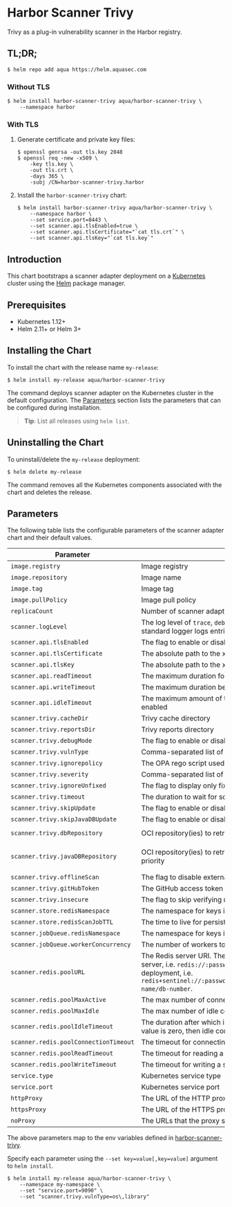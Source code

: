 # Harbor Scanner Trivy

Trivy as a plug-in vulnerability scanner in the Harbor registry.

## TL;DR;

```
$ helm repo add aqua https://helm.aquasec.com
```

### Without TLS

```
$ helm install harbor-scanner-trivy aqua/harbor-scanner-trivy \
    --namespace harbor
```

### With TLS

1. Generate certificate and private key files:
   ```
   $ openssl genrsa -out tls.key 2048
   $ openssl req -new -x509 \
       -key tls.key \
       -out tls.crt \
       -days 365 \
       -subj /CN=harbor-scanner-trivy.harbor
   ```
2. Install the `harbor-scanner-trivy` chart:
   ```
   $ helm install harbor-scanner-trivy aqua/harbor-scanner-trivy \
       --namespace harbor \
       --set service.port=8443 \
       --set scanner.api.tlsEnabled=true \
       --set scanner.api.tlsCertificate="`cat tls.crt`" \
       --set scanner.api.tlsKey="`cat tls.key`"
   ```

## Introduction

This chart bootstraps a scanner adapter deployment on a [Kubernetes](http://kubernetes.io) cluster using the
[Helm](https://helm.sh) package manager.

## Prerequisites

- Kubernetes 1.12+
- Helm 2.11+ or Helm 3+

## Installing the Chart

To install the chart with the release name `my-release`:

```
$ helm install my-release aqua/harbor-scanner-trivy
```

The command deploys scanner adapter on the Kubernetes cluster in the default configuration. The [Parameters](#parameters)
section lists the parameters that can be configured during installation.

> **Tip**: List all releases using `helm list`.

## Uninstalling the Chart

To uninstall/delete the `my-release` deployment:

```
$ helm delete my-release
```

The command removes all the Kubernetes components associated with the chart and deletes the release.

## Parameters

The following table lists the configurable parameters of the scanner adapter chart and their default values.

| Parameter                             | Description                                                                                                                                                                                                                                                                        | Default                                                                  |
|---------------------------------------|------------------------------------------------------------------------------------------------------------------------------------------------------------------------------------------------------------------------------------------------------------------------------------|--------------------------------------------------------------------------|
| `image.registry`                      | Image registry                                                                                                                                                                                                                                                                     | `docker.io`                                                              |
| `image.repository`                    | Image name                                                                                                                                                                                                                                                                         | `aquasec/harbor-scanner-trivy`                                           |
| `image.tag`                           | Image tag                                                                                                                                                                                                                                                                          | `{TAG_NAME}`                                                             |
| `image.pullPolicy`                    | Image pull policy                                                                                                                                                                                                                                                                  | `IfNotPresent`                                                           |
| `replicaCount`                        | Number of scanner adapter Pods to run                                                                                                                                                                                                                                              | `1`                                                                      |
| `scanner.logLevel`                    | The log level of `trace`, `debug`, `info`, `warn`, `warning`, `error`, `fatal` or `panic`. The standard logger logs entries with that level or anything above it                                                                                                                   | `info`                                                                   |
| `scanner.api.tlsEnabled`              | The flag to enable or disable TLS for HTTP                                                                                                                                                                                                                                         | `true`                                                                   |
| `scanner.api.tlsCertificate`          | The absolute path to the x509 certificate file                                                                                                                                                                                                                                     |                                                                          |
| `scanner.api.tlsKey`                  | The absolute path to the x509 private key file                                                                                                                                                                                                                                     |                                                                          |
| `scanner.api.readTimeout`             | The maximum duration for reading the entire request, including the body                                                                                                                                                                                                            | `15s`                                                                    |
| `scanner.api.writeTimeout`            | The maximum duration before timing out writes of the response                                                                                                                                                                                                                      | `15s`                                                                    |
| `scanner.api.idleTimeout`             | The maximum amount of time to wait for the next request when keep-alives are enabled                                                                                                                                                                                               | `60s`                                                                    |
| `scanner.trivy.cacheDir`              | Trivy cache directory                                                                                                                                                                                                                                                              | `/home/scanner/.cache/trivy`                                             |
| `scanner.trivy.reportsDir`            | Trivy reports directory                                                                                                                                                                                                                                                            | `/home/scanner/.cache/reports`                                           |
| `scanner.trivy.debugMode`             | The flag to enable or disable Trivy debug mode                                                                                                                                                                                                                                     | `false`                                                                  |
| `scanner.trivy.vulnType`              | Comma-separated list of vulnerability types. Possible values are `os` and `library`.                                                                                                                                                                                               | `os,library`                                                             |
| `scanner.trivy.ignorepolicy`          | The OPA rego script used by Trivy to evaluate each vulnerability                                                                                                                                                                                                                   | `     `                                                                  |
| `scanner.trivy.severity`              | Comma-separated list of vulnerabilities severities to be displayed                                                                                                                                                                                                                 | `UNKNOWN,LOW,MEDIUM,HIGH,CRITICAL`                                       |
| `scanner.trivy.ignoreUnfixed`         | The flag to display only fixed vulnerabilities                                                                                                                                                                                                                                     | `false`                                                                  |
| `scanner.trivy.timeout`               | The duration to wait for scan completion                                                                                                                                                                                                                                           | `5m0s`                                                                   |
| `scanner.trivy.skipUpdate`            | The flag to enable or disable Trivy DB downloads from GitHub                                                                                                                                                                                                                       | `false`                                                                  |
| `scanner.trivy.skipJavaDBUpdate`      | The flag to enable or disable Trivy Java DB downloads from GitHub                                                                                                                                                                                                                  | `false`                                                                  |
| `scanner.trivy.dbRepository`          | OCI repository(ies) to retrieve the trivy vulnerability database in order of priority                                                                                                                                                                                              | `mirror.gcr.io/aquasec/trivy-db,ghcr.io/aquasecurity/trivy-db`           |
| `scanner.trivy.javaDBRepository`      | OCI repository(ies) to retrieve the Java trivy vulnerability database in order of priority                                                                                                                                                                                         | `mirror.gcr.io/aquasec/trivy-java-db,ghcr.io/aquasecurity/trivy-java-db` |
| `scanner.trivy.offlineScan`           | The flag to disable external API requests to identify dependencies                                                                                                                                                                                                                 | `false`                                                                  |
| `scanner.trivy.gitHubToken`           | The GitHub access token to download Trivy DB                                                                                                                                                                                                                                       |                                                                          |
| `scanner.trivy.insecure`              | The flag to skip verifying registry certificate                                                                                                                                                                                                                                    | `false`                                                                  |
| `scanner.store.redisNamespace`        | The namespace for keys in the Redis store                                                                                                                                                                                                                                          | `harbor.scanner.trivy:store`                                             |
| `scanner.store.redisScanJobTTL`       | The time to live for persisting scan jobs and associated scan reports                                                                                                                                                                                                              | `1h`                                                                     |
| `scanner.jobQueue.redisNamespace`     | The namespace for keys in the scan jobs queue backed by Redis                                                                                                                                                                                                                      | `harbor.scanner.trivy:job-queue`                                         |
| `scanner.jobQueue.workerConcurrency`  | The number of workers to spin-up for a jobs queue                                                                                                                                                                                                                                  | `1`                                                                      |
| `scanner.redis.poolURL`               | The Redis server URI. The URI supports schemas to connect to a standalone Redis server, i.e. `redis://:password@standalone_host:port/db-number` and Redis Sentinel deployment, i.e. `redis+sentinel://:password@sentinel_host1:port1,sentinel_host2:port2/monitor-name/db-number`. |                                                                          |
| `scanner.redis.poolMaxActive`         | The max number of connections allocated by the Redis connection pool                                                                                                                                                                                                               | `5`                                                                      |
| `scanner.redis.poolMaxIdle`           | The max number of idle connections in the Redis connection pool                                                                                                                                                                                                                    | `5`                                                                      |
| `scanner.redis.poolIdleTimeout`       | The duration after which idle connections to the Redis server are closed. If the value is zero, then idle connections are not closed.                                                                                                                                              | `5m`                                                                     |
| `scanner.redis.poolConnectionTimeout` | The timeout for connecting to the Redis server                                                                                                                                                                                                                                     | `1s`                                                                     |
| `scanner.redis.poolReadTimeout`       | The timeout for reading a single Redis command reply                                                                                                                                                                                                                               | `1s`                                                                     |
| `scanner.redis.poolWriteTimeout`      | The timeout for writing a single Redis command                                                                                                                                                                                                                                     | `1s`                                                                     |
| `service.type`                        | Kubernetes service type                                                                                                                                                                                                                                                            | `ClusterIP`                                                              |
| `service.port`                        | Kubernetes service port                                                                                                                                                                                                                                                            | `8080`                                                                   |
| `httpProxy`                           | The URL of the HTTP proxy server                                                                                                                                                                                                                                                   |                                                                          |
| `httpsProxy`                          | The URL of the HTTPS proxy server                                                                                                                                                                                                                                                  |                                                                          |
| `noProxy`                             | The URLs that the proxy settings do not apply to                                                                                                                                                                                                                                   |                                                                          |

The above parameters map to the env variables defined in [harbor-scanner-trivy](https://github.com/aquasecurity/harbor-scanner-trivy#configuration).

Specify each parameter using the `--set key=value[,key=value]` argument to `helm install`.

```
$ helm install my-release aqua/harbor-scanner-trivy \
    --namespace my-namespace \
    --set "service.port=9090" \
    --set "scanner.trivy.vulnType=os\,library"
```
